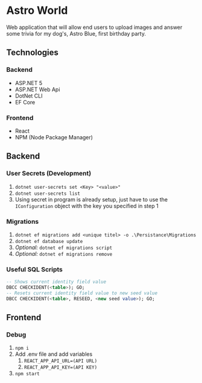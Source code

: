 # Astro World
Web application that will allow end users to upload images and answer some trivia for my dog's, Astro Blue, first birthday party.

## Technologies

### Backend
- <span>ASP.NET</span> 5
- <span>ASP.NET</span> Web Api
- DotNet CLI
- EF Core

### Frontend
- React
- NPM (Node Package Manager)

## Backend

### User Secrets (Development)
1. `dotnet user-secrets set <Key> "<value>"`
2. `dotnet user-secrets list`
3. Using secret in program is already setup, just have to use the `IConfiguration` object with the key you specified in step 1

### Migrations
1. `dotnet ef migrations add <unique titel> -o .\Persistance\Migrations`
2. `dotnet ef database update`
3. _Optional:_ `dotnet ef migrations script`
4. _Optional:_ `dotnet ef migrations remove`

### Useful SQL Scripts
```sql
-- Shows current identity field value
DBCC CHECKIDENT(<table>); GO;
-- Resets current identity field value to new seed value
DBCC CHECKIDENT(<table>, RESEED, <new seed value>); GO;
```

## Frontend

### Debug
1. `npm i`
2. Add .env file and add variables
   1. `REACT_APP_API_URL=(API URL)`
   2. `REACT_APP_API_KEY=(API KEY)`
3. `npm start`